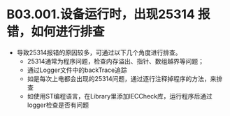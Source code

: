 # B03.001.设备运行时，出现25314 报错，如何进行排查

- 导致25314报错的原因较多，可通过以下几个角度进行排查。
    - 25314通常为程序问题，检查内存溢出、指针、数组越界等问题；
    - 通过Logger文件中的backTrace追踪
    - 如是每次上电都会出现的25314问题，通过逐行注释掉程序的方法，来排查
    - 如使用ST编程语言，在Library里添加IECCheck库，运行程序后通过logger检查是否有问题
